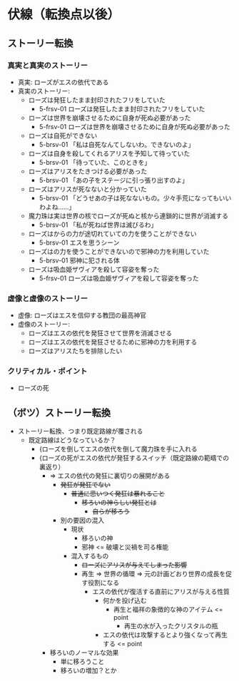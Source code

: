 # 伏線（転換点以後）
## ストーリー転換
### 真実と真実のストーリー
- 真実: ローズがエスの依代である
- 真実のストーリー:
  - ローズは発狂したまま封印されたフリをしていた
    - 5-frsv-01 ローズは発狂したまま封印されたフリをしていた
  - ローズは世界を崩壊させるために自身が死ぬ必要があった
    - 5-frsv-01 ローズは世界を崩壊させるために自身が死ぬ必要があった
  - ローズは自死ができない
    - 5-brsv-01 「私は自死なんてしないわ。できないのよ」
  - ローズは自身を殺してくれるアリスを予知して待っていた
    - 5-brsv-01 「待っていた、このときを」
  - ローズはアリスをたきつける必要があった
    - 5-brsv-01 「あの子をステージに引っ張り出すのよ」
  - ローズはアリスが死なないと分かっていた
    - 5-brsv-01 「どうせあの子は死なないもの。少々手荒になってもいいわよね……」
  - 魔力珠は実は世界の核でローズが死ぬと核から連鎖的に世界が消滅する
    - 5-brsv-01 「私が死ねば世界は滅びるわ」
  - ローズはからの力が途切れていての力を使うことができない
    - 5-brsv-01 エスを思うシーン
  - ローズはの力を使うことができないので邪神の力を利用していた
    - 5-brsv-01 邪神に犯される体
  - ローズは吸血姫ザヴィアを殺して容姿を奪った
    - 5-frsv-01 ローズは吸血姫ザヴィアを殺して容姿を奪った

### 虚像と虚像のストーリー
- 虚像: ローズはエスを信仰する教団の最高神官
- 虚像のストーリー:
  - ローズはエスの依代を発狂させて世界を消滅させる
  - ローズはエスの依代を発狂させるために邪神の力を利用する
  - ローズはアリスたちを排除したい

### クリティカル・ポイント
- ローズの死

## （ボツ）ストーリー転換
- ストーリー転換、つまり既定路線が覆される
  - 既定路線はどうなっているか？
    - {ローズを倒してエスの依代を倒して魔力珠を手に入れる
    - {ローズの死がエスの依代が発狂するスイッチ（既定路線の範疇での裏返り）
      - => エスの依代の発狂に裏切りの展開がある
        - ~~発狂が発狂でない~~
          - ~~普通に思いつく発狂は暴れること~~
            - ~~移ろいの神らしい発狂とは~~
              - ~~自らが移ろう~~
        - 別の要因の混入
          - 現状
            - 移ろいの神
            - 邪神 <= 破壊と災禍を司る権能
          - 混入するもの
            - ~~ローズにアリスが与えてしまった影響~~
            - 再生 => 世界の循環 => 元の計画どおり世界の成長を促す役割になる
              - エスの依代が復活する直前にアリスが与える性質
                - 何かを投げ込む
                  - 再生と福祥の象徴的な神のアイテム <= point
                    - 再生の水が入ったクリスタルの瓶
                - エスの依代は攻撃するとより強くなって再生する <= point
      - 移ろいのノーマルな効果
        - 単に移ろうこと
        - 移ろいの増加？とか
